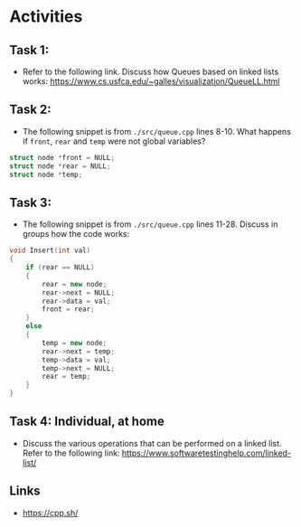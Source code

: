 # Activities

## Task 1:

- Refer to the following link. Discuss how Queues based on linked lists works:
  https://www.cs.usfca.edu/~galles/visualization/QueueLL.html

## Task 2:

- The following snippet is from `./src/queue.cpp` lines 8-10. What happens if `front`, `rear` and `temp` were not global variables?

```cpp
struct node *front = NULL;
struct node *rear = NULL;
struct node *temp;
```

## Task 3:

- The following snippet is from `./src/queue.cpp` lines 11-28. Discuss in groups how the code works:

```cpp
void Insert(int val)
{
    if (rear == NULL)
    {
        rear = new node;
        rear->next = NULL;
        rear->data = val;
        front = rear;
    }
    else
    {
        temp = new node;
        rear->next = temp;
        temp->data = val;
        temp->next = NULL;
        rear = temp;
    }
}
```

## Task 4: Individual, at home

- Discuss the various operations that can be performed on a linked list. Refer to the following link:
  https://www.softwaretestinghelp.com/linked-list/

## Links

- https://cpp.sh/
